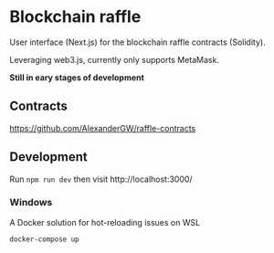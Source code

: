 # Blockchain raffle
User interface (Next.js) for the blockchain raffle contracts (Solidity).

Leveraging web3.js, currently only supports MetaMask.

**Still in eary stages of development**

## Contracts
https://github.com/AlexanderGW/raffle-contracts

## Development
Run `npm run dev` then visit http://localhost:3000/

### Windows
A Docker solution for hot-reloading issues on WSL
```
docker-compose up
```